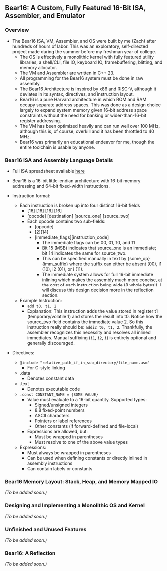 ## Bear16: A Custom, Fully Featured 16-Bit ISA, Assembler, and Emulator
### Overview
- The Bear16 ISA, VM, Assembler, and OS were built by me (Zach) after hundreds of hours of labor. This was an exploratory, self-directed project made during the summer before my freshman year of college.
    - The OS is effectively a monolithic kernel with fully featured utility libraries, a shell/CLI, file IO, keyboard IO,
      framebuffering, blitting, and memory allocator.
    - The VM and Assembler are written in C++ 23.
    - All programming for the Bear16 system must be done in raw assembly.
    - The Bear16 Architecture is inspired by x86 and RISC-V, although it deviates in its syntax, directives,
      and instruction layout.
    - Bear16 is a pure Harvard architecture in which ROM and RAM occupy separate address spaces. This
      was done as a design choice largely to expand system memory given 16-bit address space constraints without
      the need for banking or wider-than-16-bit register addressing.
    - The VM has been optimized heavily and can run well over 100 MHz, although this is, of course, overkill and
      it has been throttled to 40 MHz.
    - Bear16 was primarily an educational endeavor for me, though the entire toolchain is usable by anyone.
### Bear16 ISA and Assembly Language Details
- Full ISA spreadsheet available [here](https://docs.google.com/spreadsheets/d/1skLFHBtt_hR7RHbrW7IGVIHvV-CCc16sBRJoc0tyrCA/edit?usp=sharing)
- Bear16 is a 16-bit little-endian architecture with 16-bit memory addressing and 64-bit fixed-width instructions.
- Instruction format:
  - Each instruction is broken up into four distinct 16-bit fields
    - [16] [16] [16] [16] 
    - [opcode] [destination] [source_one] [source_two]
    - Each opcode contains two sub-fields:
      - [opcode]
      - [2][14]
      - [immediate_flags][instruction_code]
        - The immediate flags can be 00, 01, 10, and 11
        - Bit 15 (MSB) indicates that source_one is an immediate; bit 14 indicates the same for source_two.
        - This can be specified manually in text by {some_op}{imm_suffix} where the suffix can either be absent (00), i1 (10), i2 (01), or i (11).
        - The immediate system allows for full 16-bit immediate inlining which makes the assembly much more concise, at the cost of each instruction being wide (8 whole bytes!). I will discuss this design decision more in the reflection section.
  - Example Instruction:
    - `add t0, t1, 2`
    - Explanation: This instruction adds the value stored in register t1 (temporary/volatile 1) and stores the result into t0. Notice how the source_two field contains the immediate value 2. So this instruction really should be: `addi2 t0, t1, 2`. Thankfully, the assembler recognizes this necessity and resolves all inlined immediates. Manual suffixing (`i1`, `i2`, `i`) is entirely optional and generally discouraged.
    
- Directives:
  - `@include "relative_path_if_in_sub_directory/file_name.asm"`
    - For C-style linking
  - .data 
    - Denotes constant data
  - .text
    - Denotes executable code
  - `.const CONSTANT_NAME = {SOME VALUE}`
      - Value must evaluate to a 16-bit quantity. Supported types:
          - Signed/unsigned integers
          - 8.8 fixed-point numbers
          - ASCII characters
          - Pointers or label references
          - Other constants (if forward-defined and file-local)
      - Expressions are allowed, but:
          - Must be wrapped in parentheses
          - Must resolve to one of the above value types
  - Expressions:
    - Must always be wrapped in parentheses
    - Can be used when defining constants or directly inlined in assembly instructions
    - Can contain labels or constants

### Bear16 Memory Layout: Stack, Heap, and Memory Mapped IO
*(To be added soon.)*

### Designing and Implementing a Monolithic OS and Kernel
*(To be added soon.)*

### Unfinished and Unused Features
*(To be added soon.)*

### Bear16: A Reflection
*(To be added soon.)*
